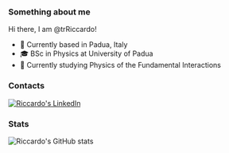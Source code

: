 ### Something about me

Hi there, I am @trRiccardo!
* 📌 Currently based in Padua, Italy
* 🎓 BSc in Physics at University of Padua
* 🎒 Currently studying Physics of the Fundamental Interactions

### Contacts

[![Riccardo's LinkedIn](https://img.shields.io/badge/LinkedIn-0077B5?style=for-the-badge&logo=linkedin&logoColor=white)](https://www.linkedin.com/in/riccardo-triozzi-7688581b6/)

### Stats

<!--
[![Top Langs](https://github-readme-stats.vercel.app/api/top-langs/?username=trRiccardo&layout=compact)](https://github.com/trRiccardo/github-readme-stats)
-->

![Riccardo's GitHub stats](https://github-readme-stats.vercel.app/api?username=trRiccardo&show_icons=true&theme=dark)


